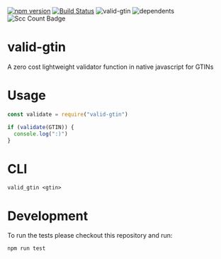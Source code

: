[![npm version](https://badge.fury.io/js/valid-gtin.svg)](https://badge.fury.io/js/valid-gtin)
[![Build Status](https://travis-ci.org/0xflotus/valid-gtin.svg?branch=master)](https://travis-ci.org/0xflotus/valid-gtin)
![valid-gtin](https://badgen.net/bundlephobia/minzip/valid-gtin@latest)
![dependents](https://badgen.net/npm/dependents/valid-gtin)
![Scc Count Badge](https://sloc.xyz/github/0xflotus/valid-gtin/)

# valid-gtin
A zero cost lightweight validator function in native javascript for GTINs

# Usage
```javascript
const validate = require("valid-gtin")

if (validate(GTIN)) {
  console.log(":)")
}
```

# CLI
`valid_gtin <gtin>`

# Development

To run the tests please checkout this repository and run:

`npm run test`
